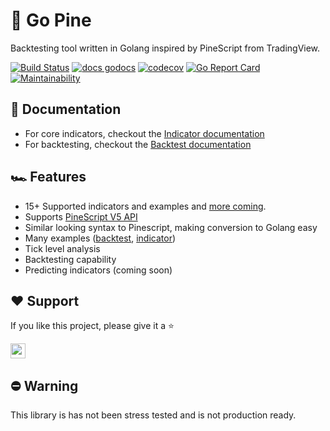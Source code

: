 #  🍍 Go Pine

Backtesting tool written in Golang inspired by PineScript from TradingView.

[![Build Status](https://dl.circleci.com/status-badge/img/gh/tsuz/go-pine/tree/main.svg?style=svg)](https://dl.circleci.com/status-badge/redirect/gh/tsuz/go-pine/tree/main)
[![docs godocs](https://img.shields.io/badge/docs-godoc-brightgreen.svg?style=flat)](https://godoc.org/github.com/tsuz/go-pine)
[![codecov](https://codecov.io/gh/tsuz/go-pine/branch/main/graph/badge.svg?token=1EeuK2Ro6F)](https://codecov.io/gh/tsuz/go-pine)
[![Go Report Card](https://goreportcard.com/badge/tsuz/go-pine)](https://goreportcard.com/report/tsuz/go-pine) 
[![Maintainability](https://api.codeclimate.com/v1/badges/ba4f05de8cb12c615695/maintainability)](https://codeclimate.com/github/tsuz/go-pine/maintainability)


## 📘 Documentation

- For core indicators, checkout the [Indicator documentation][3]
- For backtesting, checkout the [Backtest documentation][4]


## 🏎️ Features

- 15+ Supported indicators and examples and [more coming][5].
- Supports [PineScript V5 API][1]
- Similar looking syntax to Pinescript, making conversion to Golang easy
- Many examples ([backtest][6], [indicator][7])
- Tick level analysis
- Backtesting capability
- Predicting indicators (coming soon)

## ❤️ Support

If you like this project, please give it a ⭐️

<a href="https://github.com/tsuz/go-pine/stargazers"><img src="https://img.shields.io/github/stars/tsuz/go-pine?style=social" style="margin-left:0;box-shadow:none;border-radius:0;height:24px"></a>

## ⛔️ Warning

This library is has not been stress tested and is not production ready.


[1]: https://www.tradingview.com/pine-script-reference/v5/
[2]: backtest/README.md
[3]: http://pkg.go.dev/github.com/tsuz/go-pine/pine
[4]: http://pkg.go.dev/github.com/tsuz/go-pine/backtest/
[5]: https://github.com/tsuz/go-pine/issues/24
[6]: http://pkg.go.dev/github.com/tsuz/go-pine/backtest/#example_BackTestable
[7]: http://pkg.go.dev/github.com/tsuz/go-pine/pine/#pkg-examples
